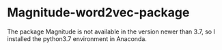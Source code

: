 # Magnitude-word2vec-package

The package Magnitude is not available in the version newer than 3.7, so I installed the python3.7 environment in Anaconda.
